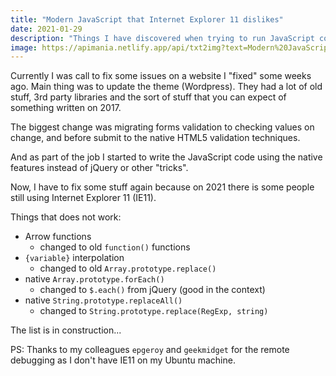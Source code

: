 ```yaml
---
title: "Modern JavaScript that Internet Explorer 11 dislikes"
date: 2021-01-29
description: "Things I have discovered when trying to run JavaScript code on IE11"
image: https://apimania.netlify.app/api/txt2img?text=Modern%20JavaScript%20that%20Internet%20Explorer%2011%20dislikes&font=Fira%20Code&format=4:3
---
```

Currently I was call to fix some issues on a website I "fixed" some weeks ago.
Main thing was to update the theme (Wordpress). They had a lot of old stuff, 3rd
party libraries and the sort of stuff that you can expect of something written
on 2017. 

The biggest change was migrating forms validation to checking values on change,
and before submit to the native HTML5 validation techniques.

And as part of the job I started to write the JavaScript code using the native
features instead of jQuery or other "tricks".

Now, I have to fix some stuff again because on 2021 there is some people still
using Internet Explorer 11 (IE11).

Things that does not work:

- Arrow functions 
  - changed to old `function()` functions
- `{variable}` interpolation
  - changed to old `Array.prototype.replace()`
- native `Array.prototype.forEach()`
  - changed to `$.each()` from jQuery (good in the context)
- native `String.prototype.replaceAll()`
  - changed to `String.prototype.replace(RegExp, string)`

The list is in construction...

PS: Thanks to my colleagues `epgeroy` and `geekmidget` for the remote debugging as I don't have IE11 on my Ubuntu machine.
